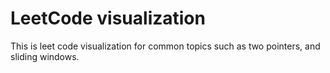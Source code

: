 # LeetCode visualization

This is leet code visualization for common topics such as two pointers, and sliding windows.

